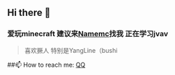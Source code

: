 
## Hi there 👋
### 爱玩minecraft 建议来[Namemc](https://namemc.com/profile/xingyuan1023.1)找我 正在学习jvav
>喜欢撅人 特别是YangLine（bushi

##📫 How to reach me: [QQ](http://wpa.qq.com/msgrd?v=3&uin=3109224712&site=qq&menu=yes)


<!--
**xingyuan1023/xingyuan1023** is a ✨ _special_ ✨ repository because its `README.md` (this file) appears on your GitHub profile.

Here are some ideas to get you started:

- 🔭 I’m currently working on ...
- 🌱 I’m currently learning ...
- 👯 I’m looking to collaborate on ...
- 🤔 I’m looking for help with ...
- 💬 Ask me about ...
- 📫 How to reach me: ...
- 😄 Pronouns: ...
- ⚡ Fun fact: ...
-->
